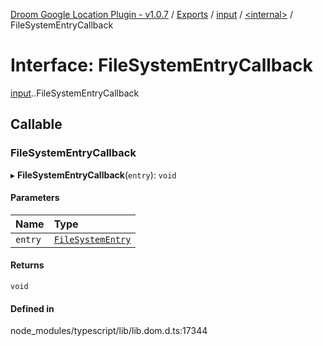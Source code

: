 [Droom Google Location Plugin - v1.0.7](../README.md) / [Exports](../modules.md) / [input](../modules/input.md) / [<internal\>](../modules/input._internal_.md) / FileSystemEntryCallback

# Interface: FileSystemEntryCallback

[input](../modules/input.md).[<internal>](../modules/input._internal_.md).FileSystemEntryCallback

## Callable

### FileSystemEntryCallback

▸ **FileSystemEntryCallback**(`entry`): `void`

#### Parameters

| Name | Type |
| :------ | :------ |
| `entry` | [`FileSystemEntry`](../modules/input._internal_.md#filesystementry) |

#### Returns

`void`

#### Defined in

node_modules/typescript/lib/lib.dom.d.ts:17344
